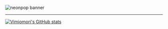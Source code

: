 ![neonpop banner](https://user-images.githubusercontent.com/27333551/206851385-17256d91-0084-4fc7-bb2a-be01bbf81c9f.gif)

---


[![Vimiomori's GitHub stats](https://github-readme-stats.vercel.app/api?username=vimiomori&count_private=true&show_icons=true&title_color=00e4ff&text_color=82eaff&icon_color=ffcefb&bg_color=003950&border_color=00bcd4&ring_color=ffcefb&custom_title=Vi%27s%20GitHub%20Stats)](https://github.com/anuraghazra/github-readme-stats)


<!--
**vimiomori/vimiomori** is a ✨ _special_ ✨ repository because its `README.md` (this file) appears on your GitHub profile.

Here are some ideas to get you started:

- 🔭 I’m currently working on ...
- 🌱 I’m currently learning ...
- 👯 I’m looking to collaborate on ...
- 🤔 I’m looking for help with ...
- 💬 Ask me about ...
- 📫 How to reach me: ...
- 😄 Pronouns: ...
- ⚡ Fun fact: ...
-->
